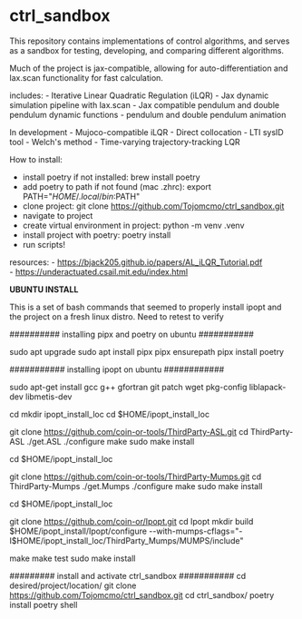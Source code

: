 # ctrl_sandbox
This repository contains implementations of control algorithms, and serves as a sandbox for testing, developing, and comparing different algorithms.

Much of the project is jax-compatible, allowing for auto-differentiation and lax.scan functionality for fast calculation.


includes:
    - Iterative Linear Quadratic Regulation (iLQR)
    - Jax dynamic simulation pipeline with lax.scan
    - Jax compatible pendulum and double pendulum dynamic functions
    - pendulum and double pendulum animation 

In development
    - Mujoco-compatible iLQR
    - Direct collocation
    - LTI sysID tool - Welch's method
    - Time-varying trajectory-tracking LQR
    

How to install:

 - install poetry if not installed: brew install poetry
 - add poetry to path if not found (mac .zhrc): export PATH="$HOME/.local/bin:$PATH"
 - clone project: git clone https://github.com/Tojomcmo/ctrl_sandbox.git
 - navigate to project
 - create virtual environment in project: python -m venv .venv
 - install project with poetry: poetry install
 - run scripts!


resources:
    - https://bjack205.github.io/papers/AL_iLQR_Tutorial.pdf    
    - https://underactuated.csail.mit.edu/index.html


**UBUNTU INSTALL**

This is a set of bash commands that seemed to properly install ipopt and the project on a fresh linux distro.
Need to retest to verify

########## installing pipx and poetry on ubuntu ###########

sudo apt upgrade
sudo apt install pipx
pipx ensurepath
pipx install poetry


########### installing ipopt on ubuntu ############

sudo apt-get install gcc g++ gfortran git patch wget pkg-config liblapack-dev libmetis-dev

cd
mkdir ipopt_install_loc
cd $HOME/ipopt_install_loc

git clone https://github.com/coin-or-tools/ThirdParty-ASL.git
cd ThirdParty-ASL
./get.ASL
./configure
make
sudo make install

cd $HOME/ipopt_install_loc

git clone https://github.com/coin-or-tools/ThirdParty-Mumps.git
cd ThirdParty-Mumps
./get.Mumps
./configure
make
sudo make install

cd $HOME/ipopt_install_loc

git clone https://github.com/coin-or/Ipopt.git
cd Ipopt
mkdir build
$HOME/ipopt_install/Ipopt/configure --with-mumps-cflags="-I$HOME/ipopt_install_loc/ThirdParty_Mumps/MUMPS/include"

make
make test
sudo make install


######### install and activate ctrl_sandbox ###########
cd desired/project/location/
git clone https://github.com/Tojomcmo/ctrl_sandbox.git
cd ctrl_sandbox/
poetry install
poetry shell